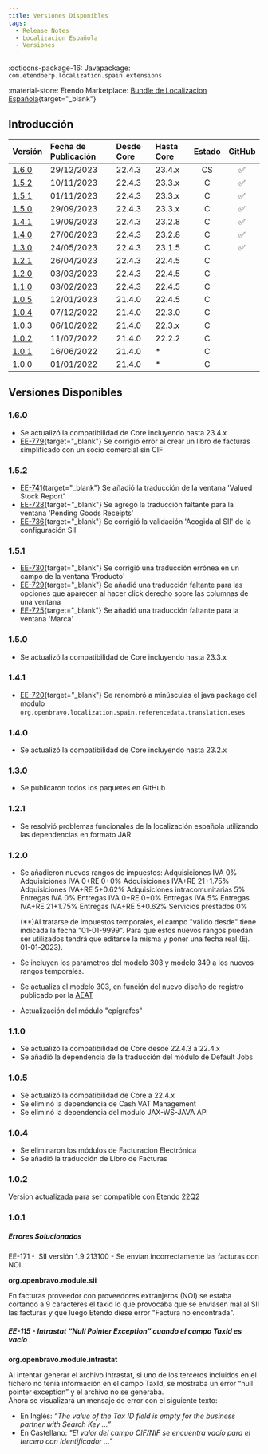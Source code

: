 ```yaml
---
title: Versiones Disponibles
tags:
  - Release Notes
  - Localizacion Española
  - Versiones
---
```

:octicons-package-16: Javapackage: `com.etendoerp.localization.spain.extensions`

:material-store: Etendo Marketplace:  [Bundle de Localizacion Española](https://marketplace.etendo.cloud/#/product-details?module=003B475055DD421B9483B5BE15AA48C5){target="_blank"}

## Introducción

| Versión | Fecha de Publicación | Desde Core | Hasta Core | Estado | GitHub|
| :--- | :--- | :--- | :--- | :---: | :---: |
| [1.6.0](/whats-new/release-notes/etendo-classic/bundles/spain-localization/release-notes/#160) | 29/12/2023 | 22.4.3 | 23.4.x | CS | :white_check_mark:|
| [1.5.2](/whats-new/release-notes/etendo-classic/bundles/spain-localization/release-notes/#152) | 10/11/2023 | 22.4.3 | 23.3.x | C  | :white_check_mark:|
| [1.5.1](/whats-new/release-notes/etendo-classic/bundles/spain-localization/release-notes/#151) | 01/11/2023 | 22.4.3 | 23.3.x | C  | :white_check_mark:|
| [1.5.0](/whats-new/release-notes/etendo-classic/bundles/spain-localization/release-notes/#150) | 29/09/2023 | 22.4.3 | 23.3.x | C  | :white_check_mark:|
| [1.4.1](/whats-new/release-notes/etendo-classic/bundles/spain-localization/release-notes/#141) | 19/09/2023 | 22.4.3 | 23.2.8 | C  | :white_check_mark:|
| [1.4.0](/whats-new/release-notes/etendo-classic/bundles/spain-localization/release-notes/#140) | 27/06/2023 | 22.4.3 | 23.2.8 | C  | :white_check_mark:|
| [1.3.0](/whats-new/release-notes/etendo-classic/bundles/spain-localization/release-notes/#130) | 24/05/2023 | 22.4.3 | 23.1.5 | C  | :white_check_mark:|
| [1.2.1](/whats-new/release-notes/etendo-classic/bundles/spain-localization/release-notes/#121) | 26/04/2023 | 22.4.3 | 22.4.5 | C  |                   |
| [1.2.0](/whats-new/release-notes/etendo-classic/bundles/spain-localization/release-notes/#120)| 03/03/2023 | 22.4.3 | 22.4.5 | C  |                   |
| [1.1.0](/whats-new/release-notes/etendo-classic/bundles/spain-localization/release-notes/#110) | 03/02/2023 | 22.4.3 | 22.4.5 | C  |                   |
| [1.0.5](/whats-new/release-notes/etendo-classic/bundles/spain-localization/release-notes/#105) | 12/01/2023 | 21.4.0 | 22.4.5 | C  |                   |
| [1.0.4](/whats-new/release-notes/etendo-classic/bundles/spain-localization/release-notes/#104) | 07/12/2022 | 21.4.0 | 22.3.0 | C  |                   |
| 1.0.3 | 06/10/2022 | 21.4.0 | 22.3.x | C  |                   |
| [1.0.2](/whats-new/release-notes/etendo-classic/bundles/spain-localization/release-notes/#102) | 11/07/2022 | 21.4.0 | 22.2.2 | C  |                   |
| [1.0.1](/whats-new/release-notes/etendo-classic/bundles/spain-localization/release-notes/#101) | 16/06/2022 | 21.4.0 | \*     | C  |                   |
| 1.0.0 | 01/01/2022 | 21.4.0 | \*     | C  |                   |


## Versiones Disponibles

### 1.6.0
- Se actualizó la compatibilidad de Core incluyendo hasta 23.4.x
- [EE-779](https://github.com/etendosoftware/com.etendoerp.localization.spain.extensions/issues/16){target="\_blank"} Se corrigió error al crear un libro de facturas simplificado con un socio comercial sin CIF
### 1.5.2
- [EE-741](https://github.com/etendosoftware/com.etendoerp.localization.spain.extensions/issues/9){target="\_blank"} Se añadió la traducción de la ventana 'Valued Stock Report'
- [EE-728](https://github.com/etendosoftware/com.etendoerp.localization.spain.extensions/issues/8){target="\_blank"} Se agregó la traducción faltante para la ventana 'Pending Goods Receipts'
- [EE-736](https://github.com/etendosoftware/com.etendoerp.localization.spain.extensions/issues/7){target="\_blank"} Se corrigió la validación 'Acogida al SII' de la configuración SII
### 1.5.1
- [EE-730](https://github.com/etendosoftware/com.etendoerp.localization.spain.extensions/issues/5){target="\_blank"} Se corrigió una traducción errónea en un campo de la ventana 'Producto'
- [EE-729](https://github.com/etendosoftware/com.etendoerp.localization.spain.extensions/issues/4){target="\_blank"} Se añadió una traducción faltante para las opciones que aparecen al hacer click derecho sobre las columnas de una ventana
- [EE-725](https://github.com/etendosoftware/com.etendoerp.localization.spain.extensions/issues/3){target="\_blank"} Se añadió una traducción faltante para la ventana 'Marca'
### 1.5.0
- Se actualizó la compatibilidad de Core incluyendo hasta 23.3.x
### 1.4.1
- [EE-720](https://github.com/etendosoftware/com.etendoerp.localization.spain.extensions/issues/2){target="\_blank"} Se renombró a minúsculas el java package del modulo `org.openbravo.localization.spain.referencedata.translation.eses` 
### 1.4.0
- Se actualizó la compatibilidad de Core incluyendo hasta 23.2.x
### 1.3.0
- Se publicaron todos los paquetes en GitHub
### 1.2.1
- Se resolvió problemas funcionales de la localización española utilizando las dependencias en formato JAR.

### 1.2.0
- Se añadieron nuevos rangos de impuestos:
	Adquisiciones IVA 0%
  Adquisiciones IVA 0+RE 0+0%
  Adquisiciones IVA+RE 21+1.75%
  Adquisiciones IVA+RE 5+0.62%
  Adquisiciones intracomunitarias 5%
  Entregas IVA 0%
  Entregas IVA 0+RE 0+0%
  Entregas IVA 5%
  Entregas IVA+RE 21+1.75%
  Entregas IVA+RE 5+0.62% 
  Servicios prestados 0%
  
  (**)Al tratarse de impuestos temporales, el campo "válido desde" tiene indicada la fecha "01-01-9999". Para que estos nuevos rangos puedan ser utilizados tendrá que editarse la misma y poner una fecha real (Ej. 01-01-2023).
  
- Se incluyen los parámetros del modelo 303 y modelo 349 a los nuevos rangos temporales.

- Se actualiza el modelo 303, en función del nuevo diseño de registro publicado por la [AEAT](https://sede.agenciatributaria.gob.es/Sede/ayuda/disenos-registro/modelos-300-399.html)

- Actualización del módulo "epígrafes"

### 1.1.0
- Se actualizó la compatibilidad de Core desde 22.4.3 a 22.4.x
- Se añadió la dependencia de la traducción del módulo de Default Jobs

### 1.0.5
- Se actualizó la compatibilidad de Core a 22.4.x
- Se eliminó la dependencia de Cash VAT Management
- Se eliminó la dependencia del modulo JAX-WS-JAVA API

### 1.0.4
- Se eliminaron los módulos de Facturacion Electrónica
- Se añadió la traducción de Libro de Facturas 


### 1.0.2

Version actualizada para ser compatible con Etendo 22Q2

### 1.0.1

##### Errores Solucionados

EE-171 -  SII versión 1.9.213100 - Se envían incorrectamente las facturas con NOI

**org.openbravo.module.sii**

En facturas proveedor con proveedores extranjeros (NOI) se estaba cortando a 9 caracteres el taxid lo que provocaba que se enviasen mal al SII las facturas y que luego Etendo diese error "Factura no encontrada".

##### EE-115 - **Intrastat “Null Pointer Exception” cuando el campo TaxId es vacío**

**org.openbravo.module.intrastat**

Al intentar generar el archivo Intrastat, si uno de los terceros incluidos en el fichero no tenía información en el campo TaxId, se mostraba un error “null pointer exception” y el archivo no se generaba.  
Ahora se visualizará un mensaje de error con el siguiente texto:

-   En Inglés: *“The value of the Tax ID field is empty for the business partner with Search Key ...”*
-   En Castellano: *"El valor del campo CIF/NIF se encuentra vacío para el tercero con Identificador ..."*

